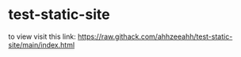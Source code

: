 # test-static-site

to view visit this link: https://raw.githack.com/ahhzeeahh/test-static-site/main/index.html
